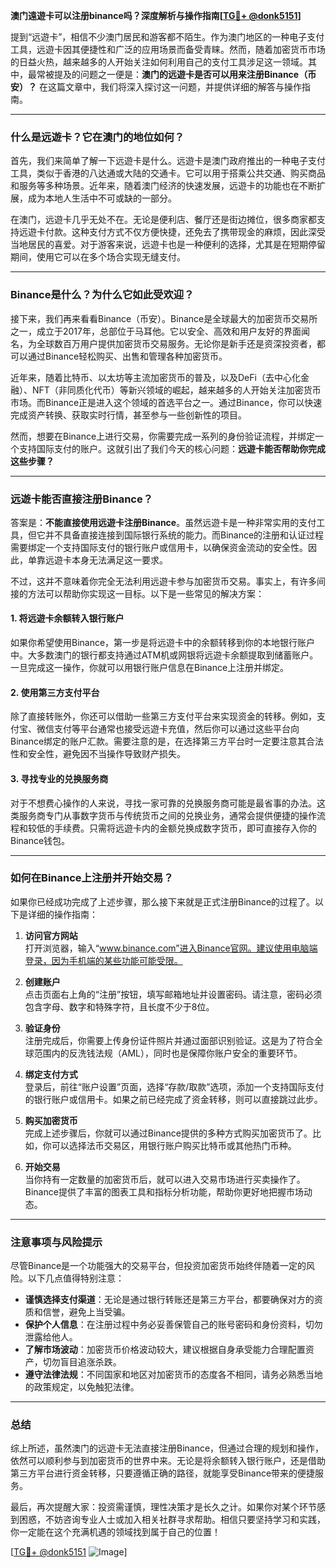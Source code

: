 **澳门遠遊卡可以注册binance吗？深度解析与操作指南[[TG💪+ @donk5151](https://t.me/s/donk5151)]**

提到“远遊卡”，相信不少澳门居民和游客都不陌生。作为澳门地区的一种电子支付工具，远遊卡因其便捷性和广泛的应用场景而备受青睐。然而，随着加密货币市场的日益火热，越来越多的人开始关注如何利用自己的支付工具涉足这一领域。其中，最常被提及的问题之一便是：**澳门的远遊卡是否可以用来注册Binance（币安）？** 在这篇文章中，我们将深入探讨这一问题，并提供详细的解答与操作指南。

---

### **什么是远遊卡？它在澳门的地位如何？**

首先，我们来简单了解一下远遊卡是什么。远遊卡是澳门政府推出的一种电子支付工具，类似于香港的八达通或大陆的交通卡。它可以用于搭乘公共交通、购买商品和服务等多种场景。近年来，随着澳门经济的快速发展，远遊卡的功能也在不断扩展，成为本地人生活中不可或缺的一部分。

在澳门，远遊卡几乎无处不在。无论是便利店、餐厅还是街边摊位，很多商家都支持远遊卡付款。这种支付方式不仅方便快捷，还免去了携带现金的麻烦，因此深受当地居民的喜爱。对于游客来说，远遊卡也是一种便利的选择，尤其是在短期停留期间，使用它可以在多个场合实现无缝支付。

---

### **Binance是什么？为什么它如此受欢迎？**

接下来，我们再来看看Binance（币安）。Binance是全球最大的加密货币交易所之一，成立于2017年，总部位于马耳他。它以安全、高效和用户友好的界面闻名，为全球数百万用户提供加密货币交易服务。无论你是新手还是资深投资者，都可以通过Binance轻松购买、出售和管理各种加密货币。

近年来，随着比特币、以太坊等主流加密货币的普及，以及DeFi（去中心化金融）、NFT（非同质化代币）等新兴领域的崛起，越来越多的人开始关注加密货币市场。而Binance正是进入这个领域的首选平台之一。通过Binance，你可以快速完成资产转换、获取实时行情，甚至参与一些创新性的项目。

然而，想要在Binance上进行交易，你需要完成一系列的身份验证流程，并绑定一个支持国际支付的账户。这就引出了我们今天的核心问题：**远遊卡能否帮助你完成这些步骤？**

---

### **远遊卡能否直接注册Binance？**

答案是：**不能直接使用远遊卡注册Binance**。虽然远遊卡是一种非常实用的支付工具，但它并不具备直接连接到国际银行系统的能力。而Binance的注册和认证过程需要绑定一个支持国际支付的银行账户或信用卡，以确保资金流动的安全性。因此，单靠远遊卡本身无法满足这一要求。

不过，这并不意味着你完全无法利用远遊卡参与加密货币交易。事实上，有许多间接的方法可以帮助你实现这一目标。以下是一些常见的解决方案：

#### **1. 将远遊卡余额转入银行账户**
如果你希望使用Binance，第一步是将远遊卡中的余额转移到你的本地银行账户中。大多数澳门的银行都支持通过ATM机或网银将远遊卡余额提取到储蓄账户。一旦完成这一操作，你就可以用银行账户信息在Binance上注册并绑定。

#### **2. 使用第三方支付平台**
除了直接转账外，你还可以借助一些第三方支付平台来实现资金的转移。例如，支付宝、微信支付等平台通常也接受远遊卡充值，然后你可以通过这些平台向Binance绑定的账户汇款。需要注意的是，在选择第三方平台时一定要注意其合法性和安全性，避免因不当操作导致财产损失。

#### **3. 寻找专业的兑换服务商**
对于不想费心操作的人来说，寻找一家可靠的兑换服务商可能是最省事的办法。这类服务商专门从事数字货币与传统货币之间的兑换业务，通常会提供便捷的操作流程和较低的手续费。只需将远遊卡内的金额兑换成数字货币，即可直接存入你的Binance钱包。

---

### **如何在Binance上注册并开始交易？**

如果你已经成功完成了上述步骤，那么接下来就是正式注册Binance的过程了。以下是详细的操作指南：

1. **访问官方网站**  
   打开浏览器，输入“www.binance.com”进入Binance官网。建议使用电脑端登录，因为手机端的某些功能可能受限。

2. **创建账户**  
   点击页面右上角的“注册”按钮，填写邮箱地址并设置密码。请注意，密码必须包含字母、数字和特殊字符，且长度不少于8位。

3. **验证身份**  
   注册完成后，你需要上传身份证件照片并通过面部识别验证。这是为了符合全球范围内的反洗钱法规（AML），同时也是保障你账户安全的重要环节。

4. **绑定支付方式**  
   登录后，前往“账户设置”页面，选择“存款/取款”选项，添加一个支持国际支付的银行账户或信用卡。如果之前已经完成了资金转移，则可以直接跳过此步。

5. **购买加密货币**  
   完成上述步骤后，你就可以通过Binance提供的多种方式购买加密货币了。比如，你可以选择法币交易区，用银行账户购买比特币或其他热门币种。

6. **开始交易**  
   当你持有一定数量的加密货币后，就可以进入交易市场进行买卖操作了。Binance提供了丰富的图表工具和指标分析功能，帮助你更好地把握市场动态。

---

### **注意事项与风险提示**

尽管Binance是一个功能强大的交易平台，但投资加密货币始终伴随着一定的风险。以下几点值得特别注意：

- **谨慎选择支付渠道**：无论是通过银行转账还是第三方平台，都要确保对方的资质和信誉，避免上当受骗。
- **保护个人信息**：在注册过程中务必妥善保管自己的账号密码和身份资料，切勿泄露给他人。
- **了解市场波动**：加密货币价格波动较大，建议根据自身承受能力合理配置资产，切勿盲目追涨杀跌。
- **遵守法律法规**：不同国家和地区对加密货币的态度各不相同，请务必熟悉当地的政策规定，以免触犯法律。

---

### **总结**

综上所述，虽然澳门的远遊卡无法直接注册Binance，但通过合理的规划和操作，依然可以顺利参与到加密货币的世界中来。无论是将余额转入银行账户，还是借助第三方平台进行资金转移，只要遵循正确的路径，就能享受Binance带来的便捷服务。

最后，再次提醒大家：投资需谨慎，理性决策才是长久之计。如果你对某个环节感到困惑，不妨咨询专业人士或加入相关社群寻求帮助。相信只要坚持学习和实践，你一定能在这个充满机遇的领域找到属于自己的位置！

[[TG💪+ @donk5151](https://t.me/s/donk5151) ![Image](https://i.postimg.cc/rwNCRYN7/Snipaste-2025-04-30-17-27-05.png)]